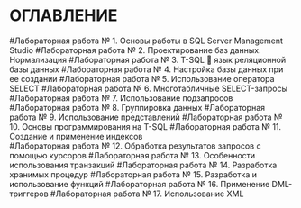 # ОГЛАВЛЕНИЕ

#Лабораторная работа № 1. Основы работы в SQL Server Management Studio 
#Лабораторная работа № 2. Проектирование баз данных. Нормализация
#Лабораторная работа № 3. T-SQL  язык реляционной базы данных 
#Лабораторная работа № 4. Настройка базы данных при ее создании 
#Лабораторная работа № 5. Использование оператора SELECT
#Лабораторная работа № 6. Многотабличные SELECT-запросы
#Лабораторная работа № 7. Использование подзапросов
#Лабораторная работа № 8. Группировка данных
#Лабораторная работа № 9. Использование представлений
#Лабораторная работа № 10. Основы программирования на T-SQL
#Лабораторная работа № 11. Создание и применение индексов  
#Лабораторная работа № 12. Обработка результатов запросов с помощью курсоров
#Лабораторная работа № 13. Особенности использования транзакций
#Лабораторная работа № 14. Разработка хранимых процедур 
#Лабораторная работа № 15. Разработка и использование функций
#Лабораторная работа № 16. Применение DML-триггеров
#Лабораторная работа № 17. Использование XML 
